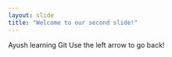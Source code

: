 ```yaml
---
layout: slide
title: "Welcome to our second slide!"
---
```

Ayush learning Git
Use the left arrow to go back!
